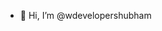 - 👋 Hi, I’m @wdevelopershubham



<!---
wdevelopershubham/wdevelopershubham is a ✨ special ✨ repository because its `README.md` (this file) appears on your GitHub profile.
You can click the Preview link to take a look at your changes.
--->

